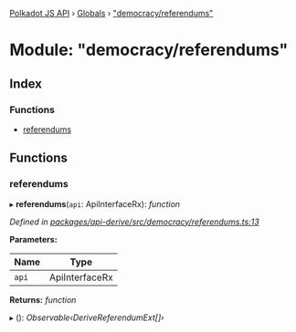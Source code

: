 [Polkadot JS API](../README.md) › [Globals](../globals.md) › ["democracy/referendums"](_democracy_referendums_.md)

# Module: "democracy/referendums"

## Index

### Functions

* [referendums](_democracy_referendums_.md#referendums)

## Functions

###  referendums

▸ **referendums**(`api`: ApiInterfaceRx): *function*

*Defined in [packages/api-derive/src/democracy/referendums.ts:13](https://github.com/polkadot-js/api/blob/c70cdb351f/packages/api-derive/src/democracy/referendums.ts#L13)*

**Parameters:**

Name | Type |
------ | ------ |
`api` | ApiInterfaceRx |

**Returns:** *function*

▸ (): *Observable‹DeriveReferendumExt[]›*
